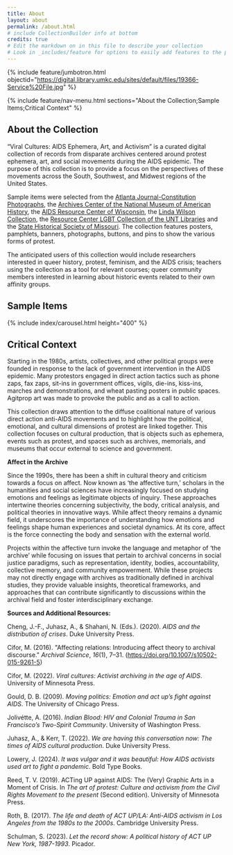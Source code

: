 ```yaml
---
title: About
layout: about
permalink: /about.html
# include CollectionBuilder info at bottom
credits: true
# Edit the markdown on in this file to describe your collection
# Look in _includes/feature for options to easily add features to the page
---
```

{% include feature/jumbotron.html objectid="https://digital.library.umkc.edu/sites/default/files/19366-Service%20File.jpg" %}

{% include feature/nav-menu.html sections="About the Collection;Sample Items;Critical Context" %}

## About the Collection

“Viral Cultures: AIDS Ephemera, Art, and Activism” is a curated digital collection of records from disparate archives centered around protest ephemera, art, and social movements during the AIDS epidemic. The purpose of this collection is to provide a focus on the perspectives of these movements across the South, Southwest, and Midwest regions of the United States.

Sample items were selected from the [Atlanta Journal-Constitution Photographs](https://digitalcollections.library.gsu.edu/digital/collection/ajc), the [Archives Center of the National Museum of American History](https://americanhistory.si.edu/about/centers/archives), the [AIDS Resource Center of Wisconsin](https://uwm.edu/lib-collections/arcw/), the [Linda Wilson Collection](https://libweb.umkc.edu/glama/archival-collections/collectionsmoreinfo/glama-wilson), the [Resource Center LGBT Collection of the UNT Libraries](https://digital.library.unt.edu/explore/collections/LGBTC/) and the [State Historical Society of Missouri](https://shsmo.org/). The collection features posters, pamphlets, banners, photographs, buttons, and pins to show the various forms of protest.

The anticipated users of this collection would include researchers interested in queer history, protest, feminism, and the AIDS crisis; teachers using the collection as a tool for relevant courses; queer community members interested in learning about historic events related to their own affinity groups.

## Sample Items

{% include index/carousel.html height="400" %}

## Critical Context

Starting in the 1980s, artists, collectives, and other political groups were founded in response to the lack of government intervention in the AIDS epidemic. Many protestors engaged in direct action tactics such as phone zaps, fax zaps, sit-ins in government offices, vigils, die-ins, kiss-ins, marches and demonstrations, and wheat pasting posters in public spaces. Agitprop art was made to provoke the public and as a call to action.

This collection draws attention to the diffuse coalitional nature of various direct action anti-AIDS movements and to highlight how the political, emotional, and cultural dimensions of protest are linked together. This collection focuses on cultural production, that is objects such as ephemera, events such as protest, and spaces such as archives, memorials, and museums that occur external to science and government.

**Affect in the Archive**

Since the 1990s, there has been a shift in cultural theory and criticism towards a focus on affect. Now known as ‘the affective turn,’ scholars in the humanities and social sciences have increasingly focused on studying emotions and feelings as legitimate objects of inquiry. These approaches intertwine theories concerning subjectivity, the body, critical analysis, and political theories in innovative ways. While affect theory remains a dynamic field, it underscores the importance of understanding how emotions and feelings shape human experiences and societal dynamics. At its core, affect is the force connecting the body and sensation with the external world.

Projects within the affective turn invoke the language and metaphor of ‘the archive’ while focusing on issues that pertain to archival concerns in social justice paradigms, such as representation, identity, bodies, accountability, collective memory, and community empowerment. While these projects may not directly engage with archives as traditionally defined in archival studies, they provide valuable insights, theoretical frameworks, and approaches that can contribute significantly to discussions within the archival field and foster interdisciplinary exchange.

**Sources and Additional Resources:**

Cheng, J.-F., Juhasz, A., & Shahani, N. (Eds.). (2020). _AIDS and the distribution of crises_. Duke University Press.

Cifor, M. (2016). "Affecting relations: Introducing affect theory to archival discourse." _Archival Science_, _16_(1), 7–31. (https://doi.org/10.1007/s10502-015-9261-5)

Cifor, M. (2022). _Viral cultures: Activist archiving in the age of AIDS_. University of Minnesota Press.

Gould, D. B. (2009). _Moving politics: Emotion and act up’s fight against AIDS_. The University of Chicago Press.

Jolivétte, A. (2016). _Indian Blood: HIV and Colonial Trauma in San Francisco’s Two-Spirit Community_. University of Washington Press.

Juhasz, A., & Kerr, T. (2022). _We are having this conversation now: The times of AIDS cultural production_. Duke University Press.

Lowery, J. (2024). _It was vulgar and it was beautiful: How AIDS activists used art to fight a pandemic_. Bold Type Books.

Reed, T. V. (2019). ACTing UP against AIDS: The (Very) Graphic Arts in a Moment of Crisis. In _The art of protest: Culture and activism from the Civil Rights Movement to the present_ (Second edition). University of Minnesota Press.

Roth, B. (2017). _The life and death of ACT UP/LA: Anti-AIDS activism in Los Angeles from the 1980s to the 2000s_. Cambridge University Press.

Schulman, S. (2023). _Let the record show: A political history of ACT UP New York, 1987-1993_. Picador.
